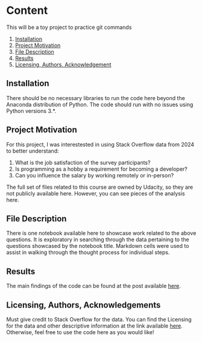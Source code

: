 # Content
This will be a toy project to practice git commands

1. [Installation](#installation)
2. [Project Motivation](#motivation)
3. [File Description](#files)
4. [Results](#results)
5. [Licensing, Authors, Acknowledgement](#acknowledgements)
   
## Installation <a name="installation"></a>
There should be no necessary libraries to run the code here beyond the Anaconda distribution of Python.  The code should run with no issues using Python versions 3.*.

## Project Motivation <a name="motivation"></a>
For this project, I was interestested in using Stack Overflow data from 2024 to better understand:

1. What is the job satisfaction of the survey participants?
2. Is programming as a hobby a requirement for becoming a developer?
3. Can you influence the salary by working remotely or in-person?

The full set of files related to this course are owned by Udacity, so they are not publicly available here.  However, you can see pieces of the analysis here.

## File Description <a name="files"></a>
There is one notebook available here to showcase work related to the above questions.  It is exploratory in searching through the data pertaining to the questions showcased by the notebook title.  Markdown cells were used to assist in walking through the thought process for individual steps.

## Results <a name="results"></a>
The main findings of the code can be found at the post available [here](https://link).

## Licensing, Authors, Acknowledgements <a name="acknowledgements"></a>
Must give credit to Stack Overflow for the data.  You can find the Licensing for the data and other descriptive information at the link available [here](https://www.survey.stackoverflow.co/2024). Otherwise, feel free to use the code here as you would like! 
